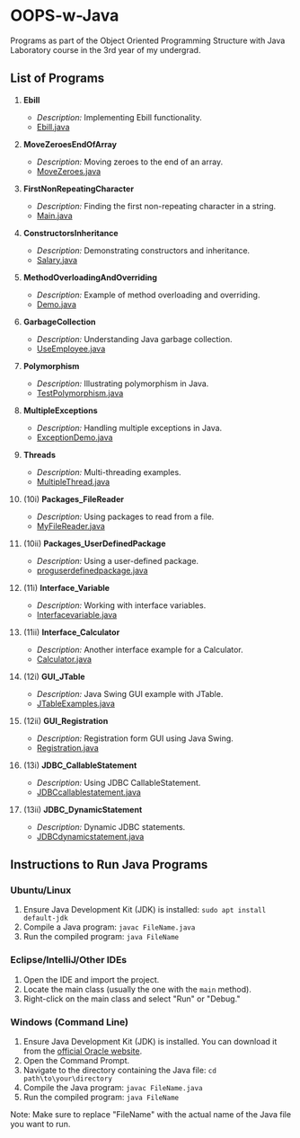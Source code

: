 # OOPS-w-Java
Programs as part of the Object Oriented Programming Structure with Java Laboratory course in the 3rd year of my undergrad.

## List of Programs

1. **Ebill**
    - *Description:* Implementing Ebill functionality.
    - [Ebill.java](Ebill.java)

2. **MoveZeroesEndOfArray**
    - *Description:* Moving zeroes to the end of an array.
    - [MoveZeroes.java](MoveZeroes.java)

3. **FirstNonRepeatingCharacter**
    - *Description:* Finding the first non-repeating character in a string.
    - [Main.java](Main.java)

4. **ConstructorsInheritance**
    - *Description:* Demonstrating constructors and inheritance.
    - [Salary.java](Salary.java)

5. **MethodOverloadingAndOverriding**
    - *Description:* Example of method overloading and overriding.
    - [Demo.java](Demo.java)

6. **GarbageCollection**
    - *Description:* Understanding Java garbage collection.
    - [UseEmployee.java](UseEmployee.java)

7. **Polymorphism**
    - *Description:* Illustrating polymorphism in Java.
    - [TestPolymorphism.java](TestPolymorphism.java)

8. **MultipleExceptions**
    - *Description:* Handling multiple exceptions in Java.
    - [ExceptionDemo.java](ExceptionDemo.java)

9. **Threads**
    - *Description:* Multi-threading examples.
    - [MultipleThread.java](MultipleThread.java)

10. (10i) **Packages_FileReader**
    - *Description:* Using packages to read from a file.
    - [MyFileReader.java](MyFileReader.java)

11. (10ii) **Packages_UserDefinedPackage**
    - *Description:* Using a user-defined package.
    - [proguserdefinedpackage.java](proguserdefinedpackage.java)

12. (11i) **Interface_Variable**
    - *Description:* Working with interface variables.
    - [Interfacevariable.java](Interfacevariable.java)

13. (11ii) **Interface_Calculator**
    - *Description:* Another interface example for a Calculator.
    - [Calculator.java](Calculator.java)

14. (12i) **GUI_JTable**
    - *Description:* Java Swing GUI example with JTable.
    - [JTableExamples.java](JTableExamples.java)

15. (12ii) **GUI_Registration**
    - *Description:* Registration form GUI using Java Swing.
    - [Registration.java](Registration.java)

16. (13i) **JDBC_CallableStatement**
    - *Description:* Using JDBC CallableStatement.
    - [JDBCcallablestatement.java](JDBCcallablestatement.java)

17. (13ii) **JDBC_DynamicStatement**
    - *Description:* Dynamic JDBC statements.
    - [JDBCdynamicstatement.java](JDBCdynamicstatement.java)

## Instructions to Run Java Programs

### Ubuntu/Linux

1. Ensure Java Development Kit (JDK) is installed: `sudo apt install default-jdk`
2. Compile a Java program: `javac FileName.java`
3. Run the compiled program: `java FileName`

### Eclipse/IntelliJ/Other IDEs

1. Open the IDE and import the project.
2. Locate the main class (usually the one with the `main` method).
3. Right-click on the main class and select "Run" or "Debug."

### Windows (Command Line)

1. Ensure Java Development Kit (JDK) is installed. You can download it from the [official Oracle website](https://www.oracle.com/java/technologies/javase-downloads.html).
2. Open the Command Prompt.
3. Navigate to the directory containing the Java file: `cd path\to\your\directory`
4. Compile the Java program: `javac FileName.java`
5. Run the compiled program: `java FileName`

Note: Make sure to replace "FileName" with the actual name of the Java file you want to run.
